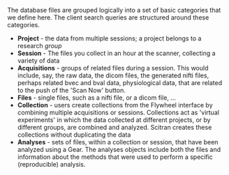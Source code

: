 The database files are grouped logically into a set of basic categories that we define here.  The client search queries are structured around these categories.

* **Project** - the data from multiple sessions; a project belongs to a research *group* 
* **Session** - The files you collect in an hour at the scanner, collecting a variety of data
* **Acquisitions** - groups of related files during a session.  This would include, say, the raw data, the dicom files, the generated nifti files, perhaps related bvec and bval data, physiological data, that are related to the push of the 'Scan Now' button. 
* **Files** - single files, such as a nifti file, or a dicom file, ...
* **Collection** - users create collections from the Flywheel interface by combining multiple acquisitions or sessions.  Collections act as 'virtual experiments' in which the data collected at different projects, or by different groups, are combined and analyzed. Scitran creates these collections without duplicating the data
* **Analyses** - sets of files, within a collection or session, that have been analyzed using a Gear.  The analyses objects include both the files and information about the methods that were used to perform a specific (reproducible) analysis.
